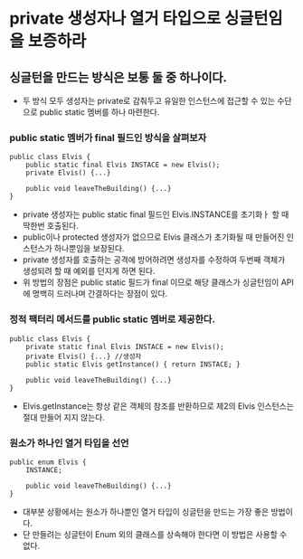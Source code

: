 <h1>private 생성자나 열거 타입으로 싱글턴임을 보증하라</h1>

<h2>싱글턴을 만드는 방식은 보통 둘 중 하나이다.</h2>

- 두 방식 모두 생성자는 private로 감춰두고 유일한 인스턴스에 접근할 수 있는 수단으로 public static 멤버를 하나 마련한다.

<h3>public static 멤버가 final 필드인 방식을 살펴보자</h3>

```
public class Elvis {
    public static final Elvis INSTACE = new Elvis();
    private Elvis() {...}

    public void leaveTheBuilding() {...}
}
```
- private 생성자는 public static final 필드인 Elvis.INSTANCE를 초기화ㅏ 할 때 딱한번 호출된다. 
- public이나 protected 생성자가 없으므로 Elvis 클래스가 초기화될 때 만들어진 인스턴스가 하나뿐임을 보장된다.
- private 생성자를 호출하는 공격에 방어하려면 생성자를 수정하여 두번째 객체가 생성되려 할 때 예외를 던지게 하면 된다.
- 위 방법의 장점은 public static 필드가 final 이므로 해당 클래스가 싱글턴임이 API에 명백히 드러나며 간결하다는 장점이 있다.

<h3>정적 팩터리 메서드를 public static 멤버로 제공한다.</h3>

```
public class Elvis {
    private static final Elvis INSTACE = new Elvis();
    private Elvis() {...} //생성자
    public static Elvis getInstance() { return INSTACE; }

    public void leaveTheBuilding() {...}
}
```
- Elvis.getInstance는 항상 같은 객체의 참조를 반환하므로 제2의 Elvis 인스턴스는 절대 만들어 지지 않는다.

<h3>원소가 하나인 열거 타입을 선언</h3>

```
public enum Elvis {
    INSTANCE;

    public void leaveTheBuilding() {...}
}
```
- 대부분 상황에서는 원소가 하나뿐인 열거 타입이 싱글턴을 만드는 가장 좋은 방법이다.
- 단 만들려는 싱글턴이 Enum 외의 클래스를 상속해야 한다면 이 방법은 사용할 수 없다.